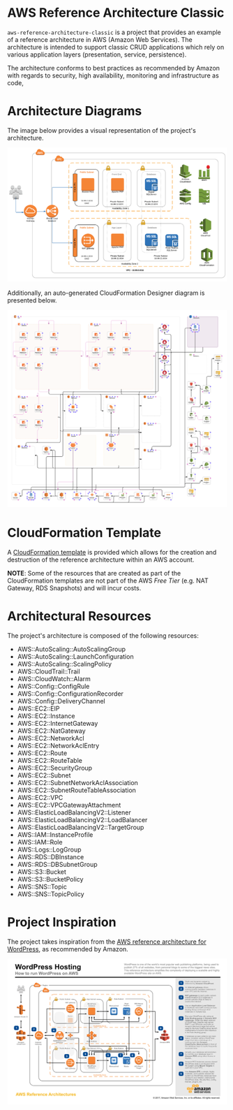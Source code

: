 # AWS Reference Architecture Classic

`aws-reference-architecture-classic` is a project that provides an example of a reference architecture in AWS (Amazon Web Services). The architecture is intended to support classic CRUD applications which rely on various application layers (presentation, service, persistence).

The architecture conforms to best practices as recommended by Amazon with regards to security, high availability, monitoring and infrastructure as code,

# Architecture Diagrams

The image below provides a visual representation of the project's architecture.

![alt text](diagrams/aws-reference-architecture-diagram.png "AWS reference architecture diagram")

Additionally, an auto-generated CloudFormation Designer diagram is presented below.

![alt text](diagrams/aws-reference-architecture-diagram-cfn.png "AWS reference architecture diagram auto-generated by CloudFormation Designer")

# CloudFormation Template

A [CloudFormation template](aws-reference-architecture-classic-template.yml) is provided which allows for the creation and destruction of the reference architecture within an AWS account.

**NOTE**: Some of the resources that are created as part of the CloudFormation templates are not part of the AWS *Free Tier* (e.g. NAT Gateway, RDS Snapshots) and will incur costs.

# Architectural Resources

The project's architecture is composed of the following resources:

* AWS::AutoScaling::AutoScalingGroup
* AWS::AutoScaling::LaunchConfiguration
* AWS::AutoScaling::ScalingPolicy
* AWS::CloudTrail::Trail
* AWS::CloudWatch::Alarm
* AWS::Config::ConfigRule
* AWS::Config::ConfigurationRecorder
* AWS::Config::DeliveryChannel
* AWS::EC2::EIP
* AWS::EC2::Instance
* AWS::EC2::InternetGateway
* AWS::EC2::NatGateway
* AWS::EC2::NetworkAcl
* AWS::EC2::NetworkAclEntry
* AWS::EC2::Route
* AWS::EC2::RouteTable
* AWS::EC2::SecurityGroup
* AWS::EC2::Subnet
* AWS::EC2::SubnetNetworkAclAssociation
* AWS::EC2::SubnetRouteTableAssociation
* AWS::EC2::VPC
* AWS::EC2::VPCGatewayAttachment
* AWS::ElasticLoadBalancingV2::Listener
* AWS::ElasticLoadBalancingV2::LoadBalancer
* AWS::ElasticLoadBalancingV2::TargetGroup
* AWS::IAM::InstanceProfile
* AWS::IAM::Role
* AWS::Logs::LogGroup
* AWS::RDS::DBInstance
* AWS::RDS::DBSubnetGroup
* AWS::S3::Bucket
* AWS::S3::BucketPolicy
* AWS::SNS::Topic
* AWS::SNS::TopicPolicy

# Project Inspiration

The project takes inspiration from the [AWS reference architecture for WordPress](https://github.com/aws-samples/aws-refarch-wordpress), as recommended by Amazon.

![alt text](diagrams/aws-arch-ref-wordpress.jpg "AWS reference architecture for WordPress Diagram")
